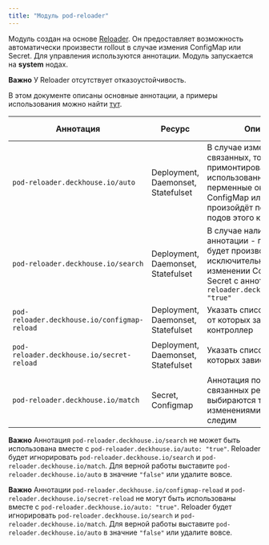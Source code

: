 ```yaml
---
title: "Модуль pod-reloader"
---
```


Модуль создан на основе [Reloader](https://github.com/stakater/Reloader).
Он предоставляет возможность автоматически произвести rollout в случае измения ConfigMap или Secret.
Для управления используются аннотации. Модуль запускается на **system** нодах.

**Важно** У Reloader отсутствует отказоустойчивость.

В этом документе описаны основные аннотации, а примеры использования можно найти [тут](usage.html).

| Аннотация                                    | Ресурс                             | Описание                                                                                                                                                                 | Примеры значений                              |
| -------------------------------------------- | ---------------------------------- | ------------------------------------------------------------------------------------------------------------------------------------------------------------------------ | --------------------------------------------- |
| `pod-reloader.deckhouse.io/auto`             | Deployment, Daemonset, Statefulset | В случае изменения в связанных, то есть примонтированных или использованных как перменные окружения, ConfigMap или Secret произойдёт перезапуск подов этого контроллера. | `"true"`,`"false"`                            |
| `pod-reloader.deckhouse.io/search`           | Deployment, Daemonset, Statefulset | В случае наличия этой аннотации - перезапуск будет производиться исключительно при изменении ConfigMap или Secret с аннотацией `pod-reloader.deckhouse.io/match: "true"` | `"true"`,`"false"`                            |
| `pod-reloader.deckhouse.io/configmap-reload` | Deployment, Daemonset, Statefulset | Указать список ConfigMap от которых зависит контроллер                                                                                                                   | `"some-cm"`,`"some-cm1,some-cm2"`             |
| `pod-reloader.deckhouse.io/secret-reload`    | Deployment, Daemonset, Statefulset | Указать список Secret от которых зависит контроллер                                                                                                                      | `"some-secret"`,`"some-secret1,some-secret2"` |
| `pod-reloader.deckhouse.io/match`            | Secret, Configmap                  | Аннотация по которой из связанных ресурсов выбираются те, за изменениями которых мы следим                                                                               | `"true"`,`"false"`                            |

**Важно** Аннотация `pod-reloader.deckhouse.io/search` не может быть использована вместе с `pod-reloader.deckhouse.io/auto: "true"`. Reloader будет игнорировать `pod-reloader.deckhouse.io/search` и `pod-reloader.deckhouse.io/match`. Для верной работы выставите `pod-reloader.deckhouse.io/auto` в значние `"false"` или удалите вовсе.

**Важно** Аннотации `pod-reloader.deckhouse.io/configmap-reload` и `pod-reloader.deckhouse.io/secret-reload` не могут быть использованы вместе с `pod-reloader.deckhouse.io/auto: "true"`. Reloader будет игнорировать `pod-reloader.deckhouse.io/search` и `pod-reloader.deckhouse.io/match`. Для верной работы выставите `pod-reloader.deckhouse.io/auto` в значние `"false"` или удалите вовсе.

